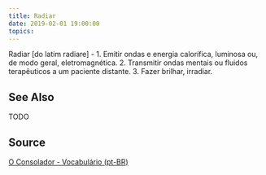 ```yaml
---
title: Radiar
date: 2019-02-01 19:00:00
topics:
---
```


Radiar [do latim radiare] - 1. Emitir ondas e energia calorífica, luminosa ou, de modo geral, eletromagnética. 2. Transmitir ondas mentais ou fluidos terapêuticos a um paciente distante. 3. Fazer brilhar, irradiar.

## See Also
TODO

## Source
[O Consolador - Vocabulário (pt-BR)](http://www.oconsolador.com.br/linkfixo/vocabulario/principal.html)
